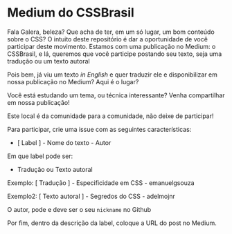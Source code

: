 # Medium do CSSBrasil

Fala Galera, beleza? Que acha de ter, em um só lugar, um bom conteúdo sobre o CSS? O intuito deste repositório é dar a oportunidade de você participar deste movimento. Estamos com uma publicação no Medium: o CSSBrasil, e lá, queremos que você participe postando seu texto, seja uma tradução ou um texto autoral

Pois bem, já viu um texto *in English* e quer traduzir ele e disponibilizar em nossa publicação no Medium? Aqui é o lugar?

Você está estudando um tema, ou técnica interessante? Venha compartilhar em nossa publicação!

Este local é da comunidade para a comunidade, não deixe de participar!

Para participar, crie uma issue com as seguintes características:

* [ Label ] - Nome do texto - Autor

Em que label pode ser:

* Tradução ou Texto autoral

Exemplo: [ Tradução ] - Especificidade em CSS - emanuelgsouza

Exemplo2: [ Texto autoral ] - Segredos do CSS - adelmojnr

O autor, pode e deve ser o seu `nickname` no Github

Por fim, dentro da descrição da label, coloque a URL do post no Medium.
